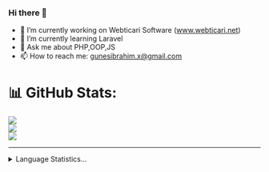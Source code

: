 ### Hi there 👋
- 🔭 I’m currently working on Webticari Software (www.webticari.net)
- 🌱 I’m currently learning Laravel
- 💬 Ask me about PHP,OOP,JS
- 📫 How to reach me: gunesibrahim.x@gmail.com

# 📊 GitHub Stats:
![](https://github-readme-stats.vercel.app/api?username=ibrahimgunes0&theme=dark&hide_border=false&include_all_commits=false&count_private=false)<br/>
![](https://github-readme-streak-stats.herokuapp.com/?user=ibrahimgunes0&theme=dark&hide_border=false)<br/>
![](https://github-readme-stats.vercel.app/api/top-langs/?username=ibrahimgunes0&theme=dark&hide_border=false&include_all_commits=false&count_private=false&layout=compact)

---


<!-- Proudly created with GPRM ( https://gprm.itsvg.in ) -->

<details>
  <summary>Language Statistics...</summary>
  <p>
    <img height="200px" src="https://wakatime.com/share/@4e0e8f30-4d40-4211-b8c6-dd636446c236/f872322f-d65e-4d48-8929-6d8cdcf21107.svg">
  </p>
</details>
